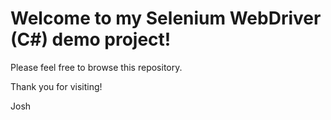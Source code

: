 # Welcome to my Selenium WebDriver (C#) demo project!

Please feel free to browse this repository.

Thank you for visiting!

Josh